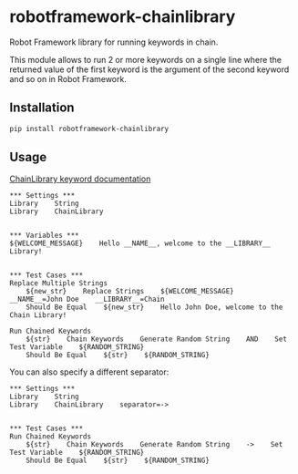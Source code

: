 # robotframework-chainlibrary

Robot Framework library for running keywords in chain.

This module allows to run 2 or more keywords on a single line where the returned value of the first keyword is the argument of the second keyword and so on in Robot Framework.

## Installation

~~~sh
pip install robotframework-chainlibrary
~~~

## Usage

[ChainLibrary keyword documentation](https://crsdet.github.io/robotframework-chainlibrary)

~~~robotframework
*** Settings ***
Library    String
Library    ChainLibrary


*** Variables ***
${WELCOME_MESSAGE}    Hello __NAME__, welcome to the __LIBRARY__ Library!


*** Test Cases ***
Replace Multiple Strings
    ${new_str}    Replace Strings    ${WELCOME_MESSAGE}    __NAME__=John Doe    __LIBRARY__=Chain
    Should Be Equal    ${new_str}    Hello John Doe, welcome to the Chain Library!

Run Chained Keywords
    ${str}    Chain Keywords    Generate Random String    AND    Set Test Variable    ${RANDOM_STRING}
    Should Be Equal    ${str}    ${RANDOM_STRING}
~~~

You can also specify a different separator:

~~~robotframework
*** Settings ***
Library    String
Library    ChainLibrary    separator=->


*** Test Cases ***
Run Chained Keywords
    ${str}    Chain Keywords    Generate Random String    ->    Set Test Variable    ${RANDOM_STRING}
    Should Be Equal    ${str}    ${RANDOM_STRING}
~~~
